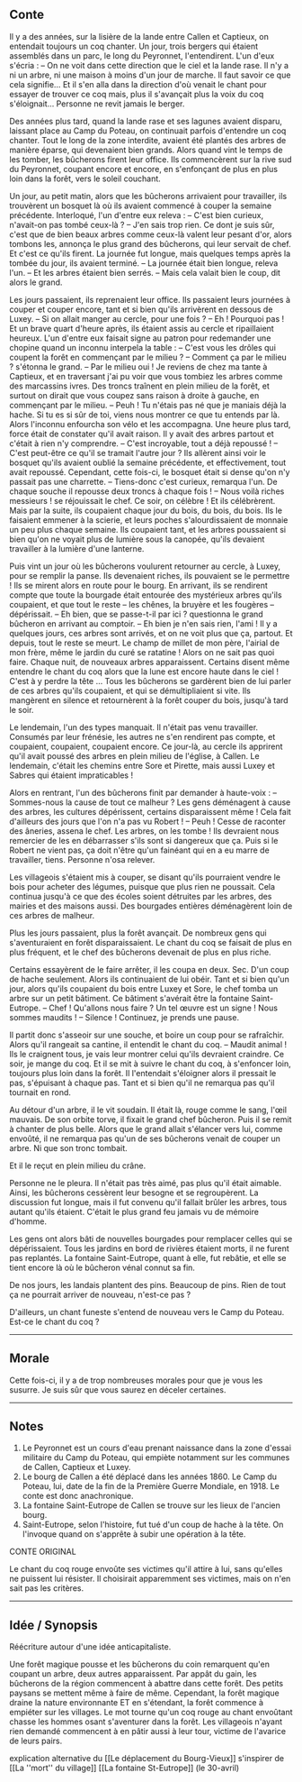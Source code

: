 
## Conte

Il y a des années, sur la lisière de la lande entre Callen et Captieux, on entendait toujours un coq chanter. 
Un jour, trois bergers qui étaient assemblés dans un parc, le long du Peyronnet, l'entendirent. L'un d'eux s'écria :
	– On ne voit dans cette direction que le ciel et la lande rase. Il n'y a ni un arbre, ni une maison à moins d'un jour de marche. Il faut savoir ce que cela signifie…
Et il s'en alla dans la direction d'où venait le chant pour essayer de trouver ce coq mais, plus il
s'avançait plus la voix du coq s'éloignait… Personne ne revit jamais le berger.

Des années plus tard, quand la lande rase et ses lagunes avaient disparu, laissant place au Camp du Poteau, on continuait parfois d'entendre un coq chanter. Tout le long de la zone interdite, avaient été plantés des arbres de manière éparse, qui devenaient bien grands. Alors quand vint le temps de les tomber, les bûcherons firent leur office. Ils commencèrent sur la rive sud du Peyronnet, coupant encore et encore, en s'enfonçant de plus en plus loin dans la forêt, vers le soleil couchant. 

Un jour, au petit matin, alors que les bûcherons arrivaient pour travailler, ils trouvèrent un bosquet là où ils avaient commencé à couper la semaine précédente. Interloqué, l'un d'entre eux releva :
	– C'est bien curieux, n'avait-on pas tombé ceux-là ?
	– J'en sais trop rien. Ce dont je suis sûr, c'est que de bien beaux arbres comme ceux-là valent leur pesant d'or, alors tombons les, annonça le plus grand des bûcherons, qui leur servait de chef.
Et c'est ce qu'ils firent. La journée fut longue, mais quelques temps après la tombée du jour, ils avaient terminé.
	– La journée était bien longue, releva l'un.
	– Et les arbres étaient bien serrés.
	– Mais cela valait bien le coup, dit alors le grand.

Les jours passaient, ils reprenaient leur office. Ils passaient leurs journées à couper et couper encore, tant et si bien qu'ils arrivèrent en dessous de Luxey.
	– Si on allait manger au cercle, pour une fois ?
	– Eh ! Pourquoi pas !
Et un brave quart d'heure après, ils étaient assis au cercle et ripaillaient heureux. L'un d'entre eux faisait signe au patron pour redemander une chopine quand un inconnu interpela la table :
	– C'est vous les drôles qui coupent la forêt en commençant par le milieu ?
	– Comment ça par le milieu ? s'étonna le grand.
	– Par le milieu oui ! Je reviens de chez ma tante à Captieux, et en traversant j'ai pu voir que vous tombiez les arbres comme des marcassins ivres. Des troncs traînent en plein milieu de la forêt, et surtout on dirait que vous coupez sans raison à droite à gauche, en commençant par le milieu.
	– Peuh ! Tu n'étais pas né que je maniais déjà la hache. Si tu es si sûr de toi, viens nous montrer ce que tu entends par là.
Alors l'inconnu enfourcha son vélo et les accompagna. Une heure plus tard, force était de constater qu'il avait raison. Il y avait des arbres partout et c'était à rien n'y comprendre.
	– C'est incroyable, tout a déjà repoussé !
	– C'est peut-être ce qu'il se tramait l'autre jour ?
Ils allèrent ainsi voir le bosquet qu'ils avaient oublié la semaine précédente, et effectivement, tout avait repoussé. Cependant, cette fois-ci, le bosquet était si dense qu'on n'y passait pas une charrette.
	– Tiens-donc c'est curieux, remarqua l'un. De chaque souche il repousse deux troncs à chaque fois !
	– Nous voilà riches messieurs ! se réjouissait le chef. Ce soir, on célèbre !
Et ils célébrèrent. Mais par la suite, ils coupaient chaque jour du bois, du bois, du bois. Ils le faisaient emmener à la scierie, et leurs poches s'alourdissaient de monnaie un peu plus chaque semaine. Ils coupaient tant, et les arbres poussaient si bien qu'on ne voyait plus de lumière sous la canopée, qu'ils devaient travailler à la lumière d'une lanterne.

Puis vint un jour où les bûcherons voulurent retourner au cercle, à Luxey, pour se remplir la panse. Ils devenaient riches, ils pouvaient se le permettre ! Ils se mirent alors en route pour le bourg. En arrivant, ils se rendirent compte que toute la bourgade était entourée des mystérieux arbres qu'ils coupaient, et que tout le reste – les chênes, la bruyère et les fougères – dépérissait.
	– Eh bien, que se passe-t-il par ici ? questionna le grand bûcheron en arrivant au comptoir.
	– Eh bien je n'en sais rien, l'ami ! Il y a quelques jours, ces arbres sont arrivés, et on ne voit plus que ça, partout. Et depuis, tout le reste se meurt. Le champ de millet de mon père, l'airial de mon frère, même le jardin du curé se ratatine ! Alors on ne sait pas quoi faire. Chaque nuit, de nouveaux arbres apparaissent. Certains disent même entendre le chant du coq alors que la lune est encore haute dans le ciel ! C'est à y perdre la tête …
Tous les bûcherons se gardèrent bien de lui parler de ces arbres qu'ils coupaient, et qui se démultipliaient si vite. Ils mangèrent en silence et retournèrent à la forêt couper du bois, jusqu'à tard le soir.

Le lendemain, l'un des types manquait. Il n'était pas venu travailler. Consumés par leur frénésie, les autres ne s'en rendirent pas compte, et coupaient, coupaient, coupaient encore. Ce jour-là, au cercle ils apprirent qu'il avait poussé des arbres en plein milieu de l'église, à Callen. Le lendemain, c'était les chemins entre Sore et Pirette, mais aussi Luxey et Sabres qui étaient impraticables !

Alors en rentrant, l'un des bûcherons finit par demander à haute-voix :
	– Sommes-nous la cause de tout ce malheur ? Les gens déménagent à cause des arbres, les cultures dépérissent, certains disparaissent même ! Cela fait d'ailleurs des jours que l'on n'a pas vu Robert !
	– Peuh ! Cesse de raconter des âneries, assena le chef. Les arbres, on les tombe ! Ils devraient nous remercier de les en débarrasser s'ils sont si dangereux que ça. Puis si le Robert ne vient pas, ça doit n'être qu'un fainéant qui en a eu marre de travailler, tiens.
Personne n'osa relever.

Les villageois s'étaient mis à couper, se disant qu'ils pourraient vendre le bois pour acheter des légumes, puisque que plus rien ne poussait. Cela continua jusqu'à ce que des écoles soient détruites par les arbres, des mairies et des maisons aussi. Des bourgades entières déménagèrent loin de ces arbres de malheur.

Plus les jours passaient, plus la forêt avançait. De nombreux gens qui s'aventuraient en forêt disparaissaient. Le chant du coq se faisait de plus en plus fréquent, et le chef des bûcherons devenait de plus en plus riche.

Certains essayèrent de le faire arrêter, il les coupa en deux. Sec. D'un coup de hache seulement. Alors ils continuaient de lui obéir. Tant et si bien qu'un jour, alors qu'ils coupaient du bois entre Luxey et Sore, le chef tomba un arbre sur un petit bâtiment. Ce bâtiment s'avérait être la fontaine Saint-Eutrope.
	– Chef ! Qu'allons nous faire ? Un tel œuvre est un signe ! Nous sommes maudits !
	– Silence ! Continuez, je prends une pause.

Il partit donc s'asseoir sur une souche, et boire un coup pour se rafraîchir. Alors qu'il rangeait sa cantine, il entendit le chant du coq.
	– Maudit animal ! Ils le craignent tous, je vais leur montrer celui qu'ils devraient craindre. Ce soir, je mange du coq.
Et il se mit à suivre le chant du coq, à s'enfoncer loin, toujours plus loin dans la forêt. Il l'entendait s'éloigner alors il pressait le pas, s'épuisant à chaque pas. Tant et si bien qu'il ne remarqua pas qu'il tournait en rond.

Au détour d'un arbre, il le vit soudain. Il était là, rouge comme le sang, l'œil mauvais. De son orbite torve, il fixait le grand chef bûcheron. Puis il se remit à chanter de plus belle. Alors que le grand allait s'élancer vers lui, comme envoûté, il ne remarqua pas qu'un de ses bûcherons venait de couper un arbre. Ni que son tronc tombait.

Et il le reçut en plein milieu du crâne. 

Personne ne le pleura. Il n'était pas très aimé, pas plus qu'il était aimable.
Ainsi, les bûcherons cessèrent leur besogne et se regroupèrent. La discussion fut longue, mais il fut convenu qu'il fallait brûler les arbres, tous autant qu'ils étaient. C'était le plus grand feu jamais vu de mémoire d'homme.

Les gens ont alors bâti de nouvelles bourgades pour remplacer celles qui se dépérissaient. Tous les jardins en bord de rivières étaient morts, il ne furent pas replantés. La fontaine Saint-Eutrope, quant à elle, fut rebâtie, et elle se tient encore là où le bûcheron vénal connut sa fin.

De nos jours, les landais plantent des pins. Beaucoup de pins. Rien de tout ça ne pourrait arriver de nouveau, n'est-ce pas ?

D'ailleurs, un chant funeste s'entend de nouveau vers le Camp du Poteau. Est-ce le chant du coq ?

---

## Morale

Cette fois-ci, il y a de trop nombreuses morales pour que je vous les susurre. Je suis sûr que vous saurez en déceler certaines.

---

## Notes

1. Le Peyronnet est un cours d'eau prenant naissance dans la zone d'essai militaire du Camp du Poteau, qui empiète notamment sur les communes de Callen, Captieux et Luxey.
2. Le bourg de Callen a été déplacé dans les années 1860. Le Camp du Poteau, lui, date de la fin de la Première Guerre Mondiale, en 1918. Le conte est donc anachronique.
3. La fontaine Saint-Eutrope de Callen se trouve sur les lieux de l'ancien bourg.
4. Saint-Eutrope, selon l'histoire, fut tué d'un coup de hache à la tête. On l'invoque quand on s'apprête à subir une opération à la tête.

CONTE ORIGINAL

Le chant du coq rouge envoûte ses victimes qu'il attire à lui, sans qu'elles ne puissent lui résister. Il choisirait apparemment ses victimes, mais on n'en sait pas les critères.


___

## Idée / Synopsis

Réécriture autour d'une idée anticapitaliste.

Une forêt magique pousse et les bûcherons du coin remarquent qu'en coupant un arbre, deux autres apparaissent. Par appât du gain, les bûcherons de la région commencent à abattre dans cette forêt. Des petits paysans se mettent même à faire de même. Cependant, la forêt magique draine la nature environnante ET en s'étendant, la forêt commence à empiéter sur les villages. Le mot tourne qu'un coq rouge au chant envoûtant chasse les hommes osant s'aventurer dans la forêt. Les villageois n'ayant rien demandé commencent à en pâtir aussi à leur tour, victime de l'avarice de leurs pairs.


explication alternative du [[Le déplacement du Bourg-Vieux]]
s'inspirer de [[La ''mort'' du village]]  [[La fontaine St-Eutrope]] (le 30-avril)